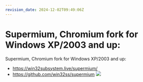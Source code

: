 ```yaml
---
revision_date: 2024-12-02T09:49:06Z
---
```

# Supermium, Chromium fork for Windows XP/2003 and up:
Supermium, Chromium fork for Windows XP/2003 and up:
* https://win32subsystem.live/supermium/
* https://github.com/win32ss/supermium
![](https://win32subsystem.live/supermium/images/supermium-pic-small.png)